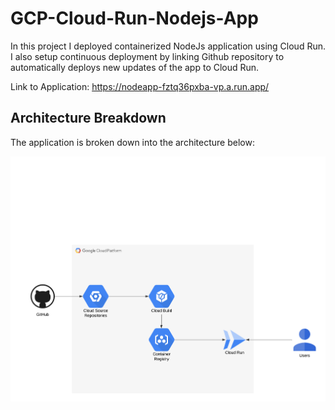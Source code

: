 # GCP-Cloud-Run-Nodejs-App
In this project I deployed containerized NodeJs application using Cloud Run. I also setup continuous deployment by linking Github repository to automatically deploys new updates of the app to Cloud Run.

Link to Application: https://nodeapp-fztq36pxba-vp.a.run.app/

## Architecture Breakdown

The application is broken down into the architecture below:

![application](https://github.com/rjones18/Images/blob/main/GCP%20retail%20recommendation%20engines.png)
